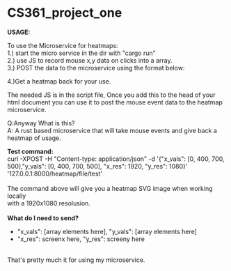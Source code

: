 # CS361_project_one


<b>USAGE:</b>

To use the Microservice for heatmaps:<br>
1.) start the micro service in the dir with "cargo run"<br>
2.) use JS to record mouse x,y data on clicks into a array.<br>
3.) POST the data to the microservice using the format below:<br>

4.)Get a heatmap back for your use.<br>

The needed JS is in the script file, Once you add this to the head of your
html document you can use it to post the mouse event data to the heatmap
microservice.<br>


Q:Anyway What is this?<br>
A: A rust based microservice that will take mouse events and give back a 
heatmap of usage.<br>


<b>Test command:</b><br>
curl -XPOST -H "Content-type: application/json" -d '{"x_vals": [0, 400, 700, 500],"y_vals": [0, 400, 700, 500], "x_res": 1920, "y_res": 1080}' '127.0.0.1:8000/heatmap/file/test'
<br>
<br>
The command above will give you a heatmap SVG image when working locally<br>
with a 1920x1080 resolusion.<br>
<br>
<b>What do I need to send?</b>

<ul>
    <li>"x_vals": [array elements here], "y_vals": [array elements here]</li>
    <li>"x_res": screenx here, "y_res": screeny here </li>
</ul>

<br>
That's pretty much it for using my microservice.













